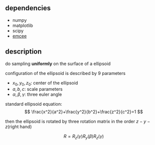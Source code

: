 ## dependencies
- numpy
- matplotlib
- scipy
- [emcee](https://emcee.readthedocs.io/en/stable/)

## description
do sampling **uniformly** on the surface of a ellipsoid

configuration of the ellipsoid is described by 9 parameters
- $x_0,y_0,z_0$: center of the ellipsoid
- $a,b,c$: scale parameters
- $\alpha,\beta,\gamma$: three euler angle

standard ellipsoid equation:
$$
\frac{x^2}{a^2}+\frac{y^2}{b^2}+\frac{z^2}{c^2}=1
$$

then the ellipsoid is rotated by three rotation matrix in the order $z-y-z$(right hand)

$$
R=R_z(\gamma)R_y(\beta)R_z(\gamma)
$$
